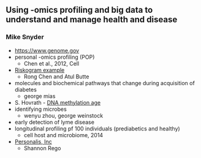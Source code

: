 ## Using -omics profiling and big data to understand and manage health and disease ##
### Mike Snyder ###

- https://www.genome.gov
- personal -omics profiling (POP)
    - Chen et al., 2012, Cell
- [Riskogram example](https://www.researchgate.net/figure/230780809_fig7_RiskOgram-for-49-diseases-For-each-disease-the-arrow-represents-the-pretest-probability)
    - Rong Chen and Atul Butte
- molecules and biochemical pathways that change during acquisition of diabetes
    - george mias
- S. Hovrath - [DNA methylation age](https://labs.genetics.ucla.edu/horvath/dnamage)
- identifying  microbes
    - wenyu zhou, george weinstock
- early detection of lyme disease
- longitudinal profiling pf 100 individuals (prediabetics and healthy)
    - cell host and microbiome, 2014
- [Personalis, Inc](http://www.personalis.com)
    - Shannon Rego
